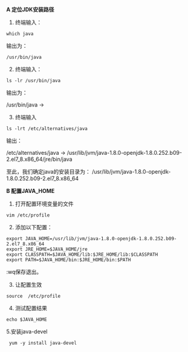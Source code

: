**A 定位JDK安装路径**

1. 终端输入：

```shell
which java
```

输出为：

```shell
/usr/bin/java
```

2. 终端输入：

```shell
ls -lr /usr/bin/java
```

输出为：

/usr/bin/java -> 

3. 终端输入

```shell
ls -lrt /etc/alternatives/java
```

输出：

 /etc/alternatives/java -> /usr/lib/jvm/java-1.8.0-openjdk-1.8.0.252.b09-2.el7_8.x86_64/jre/bin/java

至此，我们确定java的安装目录为： /usr/lib/jvm/java-1.8.0-openjdk-1.8.0.252.b09-2.el7_8.x86_64

 

**B 配置JAVA_HOME**

1. 打开配置环境变量的文件

```
vim /etc/profile
```

2. 添加以下配置：

```shell
export JAVA_HOME=/usr/lib/jvm/java-1.8.0-openjdk-1.8.0.252.b09-2.el7_8.x86_64
export JRE_HOME=$JAVA_HOME/jre
export CLASSPATH=$JAVA_HOME/lib:$JRE_HOME/lib:$CLASSPATH
export PATH=$JAVA_HOME/bin:$JRE_HOME/bin:$PATH
```

:wq保存退出。

3. 让配置生效

```shell
source  /etc/profile
```

4. 测试配置结果

```shell
echo $JAVA_HOME
```

   5.安装java-devel

```shell
 yum -y install java-devel
```


